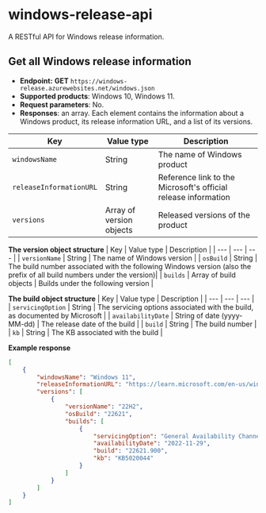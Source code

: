 # windows-release-api
A RESTful API for Windows release information.

## Get all Windows release information
- **Endpoint:** **GET** `https://windows-release.azurewebsites.net/windows.json`
- **Supported products**: Windows 10, Windows 11.
- **Request parameters**: No.
- **Responses**: an array. Each element contains the information about a Windows product, its release information URL, and a list of its versions.

| Key                   | Value type               | Description                                                          |
| ---                   |  ---                     |    ---                                                               |
| `windowsName`           | String                   | The name of Windows product                                          |
| `releaseInformationURL` | String                   | Reference link to the Microsoft's official release information       |
| `versions`              | Array of version objects | Released versions of the product                                     |

**The version object structure**
| Key                   | Value type               | Description                                                          |
| ---                   |  ---                     |    ---                                                               |
| `versionName`           | String                   | The name of Windows version                                          |
| `osBuild`               | String                   | The build number associated with the following Windows version (also the prefix of all build numbers under the version)|
| `builds`                | Array of build objects   | Builds under the following version                                    |

**The build object structure**
| Key                   | Value type               | Description                                                          |
| ---                   |  ---                     |    ---                                                               |
| `servicingOption`           | String                   | The servicing options associated with the build, as documented by Microsoft |
| `availabilityDate`               | String of date (yyyy-MM-dd)                 | The release date of the build |
| `build`                | String   | The build number                                |
| `kb` | String | The KB associated with the build |

**Example response**
```json
[
	{
		"windowsName": "Windows 11",
		"releaseInformationURL": "https://learn.microsoft.com/en-us/windows/release-health/windows11-release-information",
		"versions": [
			{
				"versionName": "22H2",
				"osBuild": "22621",
				"builds": [
					{
						"servicingOption": "General Availability Channel",
						"availabilityDate": "2022-11-29",
						"build": "22621.900",
						"kb": "KB5020044"
					}
				]
			}
		]
	}
]
```
